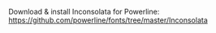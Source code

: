 Download & install Inconsolata for Powerline:
https://github.com/powerline/fonts/tree/master/Inconsolata
